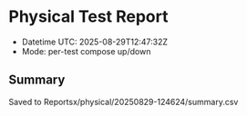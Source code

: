 # Physical Test Report
- Datetime UTC: 2025-08-29T12:47:32Z
- Mode: per-test compose up/down

## Summary
Saved to Reportsx/physical/20250829-124624/summary.csv
